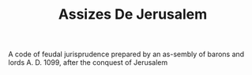 ---
title: Assizes De Jerusalem
letter: A
permalink: "/definitions/assizes-de-jerusalem.html"
body: A code of feudal jurisprudence prepared by an as-sembly of barons and lords
  A. D. 1099, after the conquest of Jerusalem
published_at: '2018-07-07'
source: Black's Law Dictionary
layout: post
---